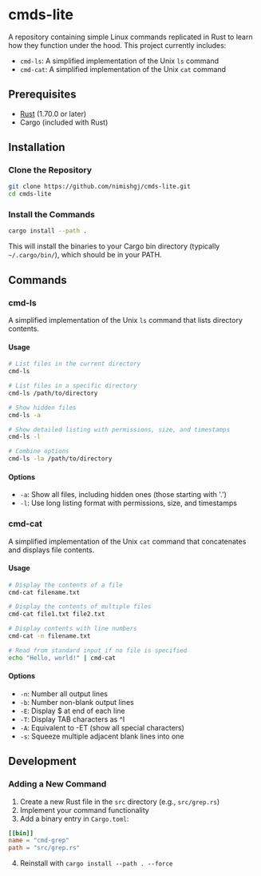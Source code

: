 # cmds-lite

A repository containing simple Linux commands replicated in Rust to learn how they function under the hood. This project currently includes:

- `cmd-ls`: A simplified implementation of the Unix `ls` command
- `cmd-cat`: A simplified implementation of the Unix `cat` command

## Prerequisites

- [Rust](https://www.rust-lang.org/tools/install) (1.70.0 or later)
- Cargo (included with Rust)

## Installation

### Clone the Repository

```bash
git clone https://github.com/nimishgj/cmds-lite.git
cd cmds-lite
```

### Install the Commands

```bash
cargo install --path .
```

This will install the binaries to your Cargo bin directory (typically `~/.cargo/bin/`), which should be in your PATH.

## Commands

### cmd-ls

A simplified implementation of the Unix `ls` command that lists directory contents.

#### Usage

```bash
# List files in the current directory
cmd-ls

# List files in a specific directory
cmd-ls /path/to/directory

# Show hidden files
cmd-ls -a

# Show detailed listing with permissions, size, and timestamps
cmd-ls -l

# Combine options
cmd-ls -la /path/to/directory
```

#### Options

- `-a`: Show all files, including hidden ones (those starting with '.')
- `-l`: Use long listing format with permissions, size, and timestamps

### cmd-cat

A simplified implementation of the Unix `cat` command that concatenates and displays file contents.

#### Usage

```bash
# Display the contents of a file
cmd-cat filename.txt

# Display the contents of multiple files
cmd-cat file1.txt file2.txt

# Display contents with line numbers
cmd-cat -n filename.txt

# Read from standard input if no file is specified
echo "Hello, world!" | cmd-cat
```

#### Options

- `-n`: Number all output lines
- `-b`: Number non-blank output lines
- `-E`: Display $ at end of each line
- `-T`: Display TAB characters as ^I
- `-A`: Equivalent to -ET (show all special characters)
- `-s`: Squeeze multiple adjacent blank lines into one

## Development

### Adding a New Command

1. Create a new Rust file in the `src` directory (e.g., `src/grep.rs`)
2. Implement your command functionality
3. Add a binary entry in `Cargo.toml`:

```toml
[[bin]]
name = "cmd-grep"
path = "src/grep.rs"
```

4. Reinstall with `cargo install --path . --force`

